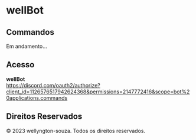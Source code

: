 # wellBot

## Commandos
Em andamento...

## Acesso

<b>wellBot</b><br>
https://discord.com/oauth2/authorize?client_id=1126576517942624368&permissions=2147772416&scope=bot%20applications.commands

## Direitos Reservados
© 2023 wellyngton-souza. Todos os direitos reservados.

